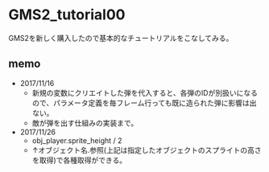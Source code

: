 # GMS2_tutorial00

GMS2を新しく購入したので基本的なチュートリアルをこなしてみる。

## memo

- 2017/11/16
    - 新規の変数にクリエイトした弾を代入すると、各弾のIDが別扱いになるので、パラメータ定義を毎フレーム行っても既に造られた弾に影響は出ない。
	- 敵が弾を出す仕組みの実装まで。
- 2017/11/26
	- obj_player.sprite_height / 2
	- ↑オブジェクト名.参照(上記は指定したオブジェクトのスプライトの高さを取得)で各種取得ができる。
